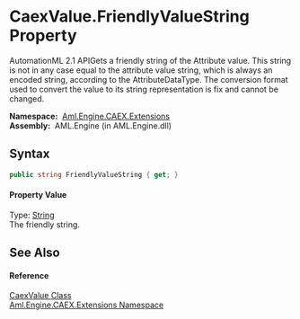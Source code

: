 CaexValue.FriendlyValueString Property
======================================
AutomationML 2.1 APIGets a friendly string of the Attribute value. This string is not in any case equal to the attribute value string, which is always an encoded string, according to the AttributeDataType. The conversion format used to convert the value to its string representation is fix and cannot be changed.

  **Namespace:**  [Aml.Engine.CAEX.Extensions][1]  
  **Assembly:**  AML.Engine (in AML.Engine.dll)

Syntax
------

```csharp
public string FriendlyValueString { get; }
```

#### Property Value
Type: [String][2]  
 The friendly string. 

See Also
--------

#### Reference
[CaexValue Class][3]  
[Aml.Engine.CAEX.Extensions Namespace][1]  

[1]: ../README.md
[2]: https://docs.microsoft.com/dotnet/api/system.string
[3]: README.md
[4]: https://www.automationml.org
[5]: ../../icons/logoShade.png